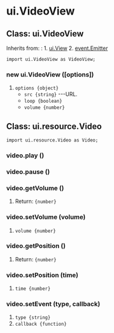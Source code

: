 # ui.VideoView

## Class: ui.VideoView

Inherits from:
:    1. [ui.View](./ui-view.html)
     2. [event.Emitter](./event.html#class-event.emitter)

~~~
import ui.VideoView as VideoView;
~~~

### new ui.VideoView ([options])
1. `options {object}`
	* `src {string}` ---URL.
	* `loop {boolean}`
	* `volume {number}`


## Class: ui.resource.Video

~~~
import ui.resource.Video as Video;
~~~

### video.play ()

### video.pause ()

### video.getVolume ()
1. Return: `{number}`

### video.setVolume (volume)
1. `volume {number}`

### video.getPosition ()
1. Return: `{number}`

### video.setPosition (time)
1. `time {number}`

### video.setEvent (type, callback)
1. `type {string}`
2. `callback {function}`
